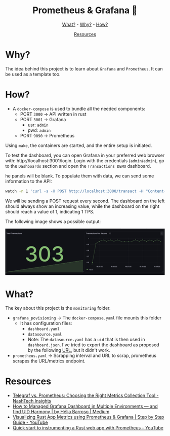 <h1 align="center">Prometheus & Grafana 🦀</h1>

<div align="center">

[What?](#what) - [Why?](#why) - [How?](#how)

[Resources](#resources)
</div>

# Why?

The idea behind this project is to learn about `Grafana` and `Prometheus`. It can be used as a template too.

# How?

- A `docker-compose` is used to bundle all the needed components:
  - PORT `3000` &rarr; API written in rust
  - PORT `3001` &rarr; Grafana
    - usr: `admin`
    - pwd: `admin` 
  - PORT `9090` &rarr; Prometheus

Using `make`, the containers are started, and the entire setup is initiated.

To test the dashboard, you can open Grafana in your preferred web browser with: http://localhost:3001/login. Login with the credentials (`admin`/`admin`), go to the `Dashboards` section and open the `Transactions DEMO` dashboard.

he panels will be blank. To populate them with data, we can send some information to the API:

```sh
watch -n 1 'curl -s -X POST http://localhost:3000/transact -H "Content-Type: application/json" -d '\''{"operation": "reada", "id": 4, "value": 100.50}'\'
```

We will be sending a POST request every second. The dashboard on the left should always show an increasing value, while the dashboard on the right should reach a value of 1, indicating 1 TPS.

The following image shows a possible output:

![Grafana Image](image.png)

# What?

The key about this project is the `monitoring` folder. 

- `grafana_povisioning` &rarr; The `docker-compose.yaml` file mounts this folder
  - It has configuration files:
    - `dashboard.yaml`
    - `datasource.yaml`
    - Note: The `datasource.yaml` has a `uid` that is then used in `dashboard.json`. I've tried to export the dashboard as proposed by the following [URL](https://medium.com/@helia.barroso/how-to-managed-grafana-dashboard-in-multiple-environments-and-find-uid-harmony-eb262d830200), but it didn't work.
- `prometheus.yaml` &rarr; Scrapping interval and URL to scrap, prometheus scrapes the URL/metrics endpoint.


# Resources

- [Telegraf vs. Prometheus: Choosing the Right Metrics Collection Tool - NashTech Insights](https://blog.nashtechglobal.com/telegraf-vs-prometheus-choosing-the-right-metrics-collection-tool/)
- [How to Managed Grafana Dashboard in Multiple Environments — and find UID Harmony | by Hélia Barroso | Medium](https://medium.com/@helia.barroso/how-to-managed-grafana-dashboard-in-multiple-environments-and-find-uid-harmony-eb262d830200)
- [Visualizing Rust App Metrics using Prometheus & Grafana | Step by Step Guide - YouTube](https://www.youtube.com/watch?v=zFDIj7OufE8)
- [Quick start to instrumenting a Rust web app with Prometheus - YouTube](https://www.youtube.com/watch?v=x51zfjeVaR0)
